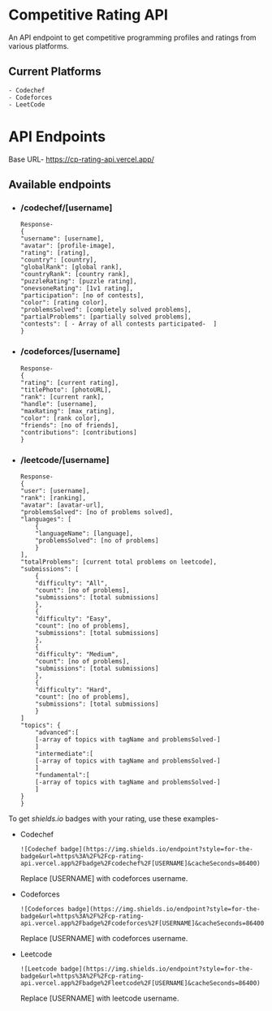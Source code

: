 # Competitive Rating API

An API endpoint to get competitive programming profiles and ratings from various platforms.

## Current Platforms
``` 
- Codechef 
- Codeforces
- LeetCode
```

# API Endpoints
Base URL- https://cp-rating-api.vercel.app/

## Available endpoints
- ### /codechef/[username]
    ``` 
    Response-
    {
    "username": [username],
    "avatar": [profile-image],
    "rating": [rating],
    "country": [country],
    "globalRank": [global rank],
    "countryRank": [country rank],
    "puzzleRating": [puzzle rating],
    "onevsoneRating": [1v1 rating],
    "participation": [no of contests],
    "color": [rating color],
    "problemsSolved": [completely solved problems],
    "partialProblems": [partially solved problems],
    "contests": [ - Array of all contests participated-  ]
    }
    ```
- ### /codeforces/[username]
    ```
    Response-
    {
    "rating": [current rating],
    "titlePhoto": [photoURL],
    "rank": [current rank],
    "handle": [username],
    "maxRating": [max_rating],
    "color": [rank color],
    "friends": [no of friends],
    "contributions": [contributions]
    }
    ```
- ### /leetcode/[username]
    ```
    Response-
    {
    "user": [username],
    "rank": [ranking],
    "avatar": [avatar-url],
    "problemsSolved": [no of problems solved],
    "languages": [
        {
        "languageName": [language],
        "problemsSolved": [no of problems]
        }
    ],
    "totalProblems": [current total problems on leetcode],
    "submissions": [
        {
        "difficulty": "All",
        "count": [no of problems],
        "submissions": [total submissions]
        },
        {
        "difficulty": "Easy",
        "count": [no of problems],
        "submissions": [total submissions]
        },
        {
        "difficulty": "Medium",
        "count": [no of problems],
        "submissions": [total submissions]
        },
        {
        "difficulty": "Hard",
        "count": [no of problems],
        "submissions": [total submissions]
        }
    ]
    "topics": {
        "advanced":[
        [-array of topics with tagName and problemsSolved-]
        ]
        "intermediate":[
        [-array of topics with tagName and problemsSolved-]
        ]
        "fundamental":[
        [-array of topics with tagName and problemsSolved-]
        ]
    }
    }
    ```

To get <i>shields.io</i> badges with your rating, use these examples-

- Codechef

    ```
    ![Codechef badge](https://img.shields.io/endpoint?style=for-the-badge&url=https%3A%2F%2Fcp-rating-api.vercel.app%2Fbadge%2Fcodechef%2F[USERNAME]&cacheSeconds=86400)
    ```
    Replace [USERNAME] with codeforces username.
- Codeforces
    ```
    ![Codeforces badge](https://img.shields.io/endpoint?style=for-the-badge&url=https%3A%2F%2Fcp-rating-api.vercel.app%2Fbadge%2Fcodeforces%2F[USERNAME]&cacheSeconds=86400)
    ```
    Replace [USERNAME] with codeforces username.

- Leetcode
    ```
    ![Leetcode badge](https://img.shields.io/endpoint?style=for-the-badge&url=https%3A%2F%2Fcp-rating-api.vercel.app%2Fbadge%2Fleetcode%2F[USERNAME]&cacheSeconds=86400)
    ```
    Replace [USERNAME] with leetcode username.
